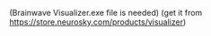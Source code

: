 (Brainwave Visualizer.exe file is needed)
(get it from https://store.neurosky.com/products/visualizer)
